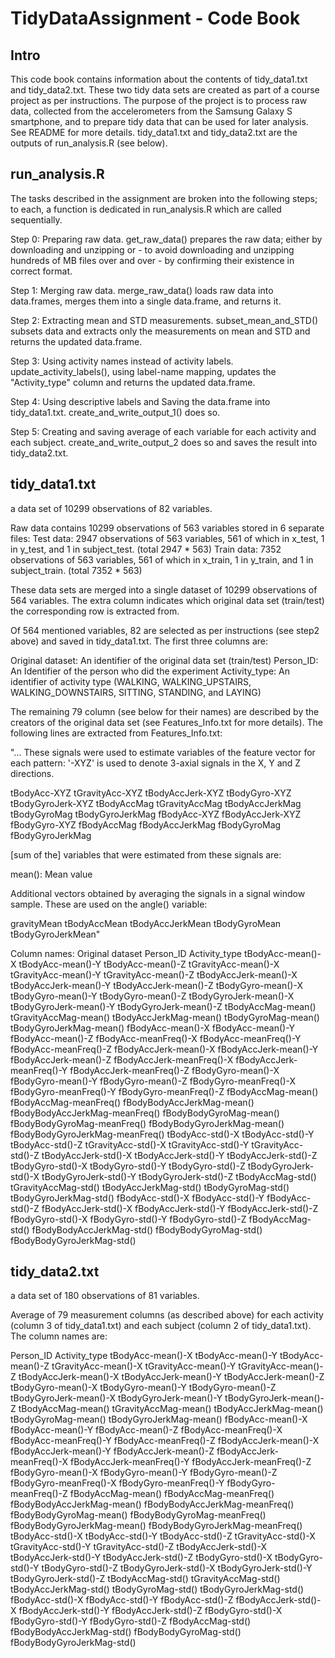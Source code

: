 TidyDataAssignment - Code Book
==================

Intro
------------------

This code book contains information about the contents of tidy_data1.txt and tidy_data2.txt. These two tidy data sets are created as part of a course project as per instructions. The purpose of the project is to process raw data, collected from the accelerometers from the Samsung Galaxy S smartphone, and to prepare tidy data that can be used for later analysis. See README for more details. tidy_data1.txt and tidy_data2.txt are the outputs of run_analysis.R (see below).


run_analysis.R
-------------------

The tasks described in the assignment are broken into the following steps; to each, a function is dedicated in run_analysis.R which are called sequentially. 

Step 0: Preparing raw data. get_raw_data() prepares the raw data; either by downloading and unzipping or - to avoid downloading and unzipping hundreds of MB files over and over - by confirming their existence in correct format.

Step 1: Merging raw data. merge_raw_data() loads raw data into data.frames, merges them into a single data.frame, and returns it.

Step 2: Extracting mean and STD measurements. subset_mean_and_STD() subsets data and extracts only the measurements on mean and STD and returns the updated data.frame.

Step 3: Using activity names instead of activity labels. update_activity_labels(), using label-name mapping, updates the "Activity_type" column and returns the updated data.frame.

Step 4: Using descriptive labels and Saving the data.frame into tidy_data1.txt. create_and_write_output_1() does so.

Step 5: Creating and saving average of each variable for each activity and each subject. create_and_write_output_2 does so and saves the result into tidy_data2.txt.


tidy_data1.txt 
------------------
a data set of 10299 observations of 82 variables.

Raw data contains 10299 observations of 563 variables stored in 6 separate files:
Test data: 2947 observations of 563 variables, 561 of which in x_test, 1 in y_test, and 1 in subject_test. (total 2947 * 563)
Train data: 7352 observations of 563 variables, 561 of which in x_train, 1 in y_train, and 1 in subject_train. (total 7352 * 563)

These data sets are merged into a single dataset of 10299 observations of 564 variables. The extra column indicates which original data set (train/test) the corresponding row is extracted from.

Of 564 mentioned variables, 82 are selected as per instructions (see step2 above) and saved in tidy_data1.txt. The first three columns are:

Original dataset: An identifier of the original data set (train/test)
Person_ID: An Identifier of the person who did the experiment
Activity_type: An identifier of activity type (WALKING, WALKING_UPSTAIRS, WALKING_DOWNSTAIRS, SITTING, STANDING, and LAYING)

The remaining 79 column (see below for their names) are described by the creators of the original data set (see Features_Info.txt for more details). The following lines are extracted from Features_Info.txt:

"... These signals were used to estimate variables of the feature vector for each pattern:  '-XYZ' is used to denote 3-axial signals in the X, Y and Z directions.

tBodyAcc-XYZ
tGravityAcc-XYZ
tBodyAccJerk-XYZ
tBodyGyro-XYZ
tBodyGyroJerk-XYZ
tBodyAccMag
tGravityAccMag
tBodyAccJerkMag
tBodyGyroMag
tBodyGyroJerkMag
fBodyAcc-XYZ
fBodyAccJerk-XYZ
fBodyGyro-XYZ
fBodyAccMag
fBodyAccJerkMag
fBodyGyroMag
fBodyGyroJerkMag

[sum of the] variables that were estimated from these signals are: 

mean(): Mean value

Additional vectors obtained by averaging the signals in a signal window sample. These are used on the angle() variable:

gravityMean
tBodyAccMean
tBodyAccJerkMean
tBodyGyroMean
tBodyGyroJerkMean"

Column names:
Original dataset
Person_ID
Activity_type
tBodyAcc-mean()-X
tBodyAcc-mean()-Y
tBodyAcc-mean()-Z
tGravityAcc-mean()-X
tGravityAcc-mean()-Y
tGravityAcc-mean()-Z
tBodyAccJerk-mean()-X
tBodyAccJerk-mean()-Y
tBodyAccJerk-mean()-Z
tBodyGyro-mean()-X
tBodyGyro-mean()-Y
tBodyGyro-mean()-Z
tBodyGyroJerk-mean()-X
tBodyGyroJerk-mean()-Y
tBodyGyroJerk-mean()-Z
tBodyAccMag-mean()
tGravityAccMag-mean()
tBodyAccJerkMag-mean()
tBodyGyroMag-mean()
tBodyGyroJerkMag-mean()
fBodyAcc-mean()-X
fBodyAcc-mean()-Y
fBodyAcc-mean()-Z
fBodyAcc-meanFreq()-X
fBodyAcc-meanFreq()-Y
fBodyAcc-meanFreq()-Z
fBodyAccJerk-mean()-X
fBodyAccJerk-mean()-Y
fBodyAccJerk-mean()-Z
fBodyAccJerk-meanFreq()-X
fBodyAccJerk-meanFreq()-Y
fBodyAccJerk-meanFreq()-Z
fBodyGyro-mean()-X
fBodyGyro-mean()-Y
fBodyGyro-mean()-Z
fBodyGyro-meanFreq()-X
fBodyGyro-meanFreq()-Y
fBodyGyro-meanFreq()-Z
fBodyAccMag-mean()
fBodyAccMag-meanFreq()
fBodyBodyAccJerkMag-mean()
fBodyBodyAccJerkMag-meanFreq()
fBodyBodyGyroMag-mean()
fBodyBodyGyroMag-meanFreq()
fBodyBodyGyroJerkMag-mean()
fBodyBodyGyroJerkMag-meanFreq()
tBodyAcc-std()-X
tBodyAcc-std()-Y
tBodyAcc-std()-Z
tGravityAcc-std()-X
tGravityAcc-std()-Y
tGravityAcc-std()-Z
tBodyAccJerk-std()-X
tBodyAccJerk-std()-Y
tBodyAccJerk-std()-Z
tBodyGyro-std()-X
tBodyGyro-std()-Y
tBodyGyro-std()-Z
tBodyGyroJerk-std()-X
tBodyGyroJerk-std()-Y
tBodyGyroJerk-std()-Z
tBodyAccMag-std()
tGravityAccMag-std()
tBodyAccJerkMag-std()
tBodyGyroMag-std()
tBodyGyroJerkMag-std()
fBodyAcc-std()-X
fBodyAcc-std()-Y
fBodyAcc-std()-Z
fBodyAccJerk-std()-X
fBodyAccJerk-std()-Y
fBodyAccJerk-std()-Z
fBodyGyro-std()-X
fBodyGyro-std()-Y
fBodyGyro-std()-Z
fBodyAccMag-std()
fBodyBodyAccJerkMag-std()
fBodyBodyGyroMag-std()
fBodyBodyGyroJerkMag-std()


tidy_data2.txt 
------------------

a data set of 180 observations of 81 variables.

Average of 79 measurement columns (as described above) for each activity (column 3 of tidy_data1.txt) and each subject (column 2 of tidy_data1.txt). 
The column names are:

Person_ID
Activity_type
tBodyAcc-mean()-X
tBodyAcc-mean()-Y
tBodyAcc-mean()-Z
tGravityAcc-mean()-X
tGravityAcc-mean()-Y
tGravityAcc-mean()-Z
tBodyAccJerk-mean()-X
tBodyAccJerk-mean()-Y
tBodyAccJerk-mean()-Z
tBodyGyro-mean()-X
tBodyGyro-mean()-Y
tBodyGyro-mean()-Z
tBodyGyroJerk-mean()-X
tBodyGyroJerk-mean()-Y
tBodyGyroJerk-mean()-Z
tBodyAccMag-mean()
tGravityAccMag-mean()
tBodyAccJerkMag-mean()
tBodyGyroMag-mean()
tBodyGyroJerkMag-mean()
fBodyAcc-mean()-X
fBodyAcc-mean()-Y
fBodyAcc-mean()-Z
fBodyAcc-meanFreq()-X
fBodyAcc-meanFreq()-Y
fBodyAcc-meanFreq()-Z
fBodyAccJerk-mean()-X
fBodyAccJerk-mean()-Y
fBodyAccJerk-mean()-Z
fBodyAccJerk-meanFreq()-X
fBodyAccJerk-meanFreq()-Y
fBodyAccJerk-meanFreq()-Z
fBodyGyro-mean()-X
fBodyGyro-mean()-Y
fBodyGyro-mean()-Z
fBodyGyro-meanFreq()-X
fBodyGyro-meanFreq()-Y
fBodyGyro-meanFreq()-Z
fBodyAccMag-mean()
fBodyAccMag-meanFreq()
fBodyBodyAccJerkMag-mean()
fBodyBodyAccJerkMag-meanFreq()
fBodyBodyGyroMag-mean()
fBodyBodyGyroMag-meanFreq()
fBodyBodyGyroJerkMag-mean()
fBodyBodyGyroJerkMag-meanFreq()
tBodyAcc-std()-X
tBodyAcc-std()-Y
tBodyAcc-std()-Z
tGravityAcc-std()-X
tGravityAcc-std()-Y
tGravityAcc-std()-Z
tBodyAccJerk-std()-X
tBodyAccJerk-std()-Y
tBodyAccJerk-std()-Z
tBodyGyro-std()-X
tBodyGyro-std()-Y
tBodyGyro-std()-Z
tBodyGyroJerk-std()-X
tBodyGyroJerk-std()-Y
tBodyGyroJerk-std()-Z
tBodyAccMag-std()
tGravityAccMag-std()
tBodyAccJerkMag-std()
tBodyGyroMag-std()
tBodyGyroJerkMag-std()
fBodyAcc-std()-X
fBodyAcc-std()-Y
fBodyAcc-std()-Z
fBodyAccJerk-std()-X
fBodyAccJerk-std()-Y
fBodyAccJerk-std()-Z
fBodyGyro-std()-X
fBodyGyro-std()-Y
fBodyGyro-std()-Z
fBodyAccMag-std()
fBodyBodyAccJerkMag-std()
fBodyBodyGyroMag-std()
fBodyBodyGyroJerkMag-std()